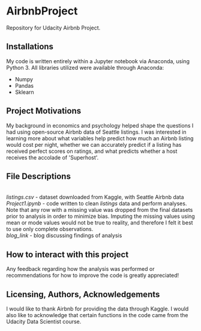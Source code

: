 # AirbnbProject
Repository for Udacity Airbnb Project.

## Installations
My code is written entirely within a Jupyter notebook via Anaconda, using Python 3. 
All libraries utilized were available through Anaconda:
  - Numpy
  - Pandas
  - Sklearn

## Project Motivations
My background in economics and psychology helped shape the questions I had using open-source Airbnb data of Seattle listings.
I was interested in learning more about what variables help predict how much an Airbnb listing would cost per night, whether we can accurately predict if a listing has received perfect scores on ratings, and what predicts whether a host receives the accolade of 'Superhost'.

## File Descriptions
<br> *listings.csv* - dataset downloaded from Kaggle, with Seattle Airbnb data
<br> *Project1.ipynb* - code written to clean *listings* data and perform analyses. Note that any row with a missing value was dropped from the final datasets prior to analysis in order to minimize bias. Imputing the missing values using mean or mode values would not be true to reality, and therefore I felt it best to use only complete observations. 
<br> *blog_link* - blog discussing findings of analysis

## How to interact with this project
Any feedback regarding how the analysis was performed or recommendations for how to improve the code is greatly appreciated!

## Licensing, Authors, Acknowledgements
I would like to thank Airbnb for providing the data through Kaggle. I would also like to acknowledge that certain functions in the code came from the Udacity Data Scientist course. 
